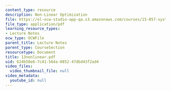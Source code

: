 ```yaml
---
content_type: resource
description: Non-Linear Optimization
file: https://ol-ocw-studio-app-qa.s3.amazonaws.com/courses/15-057-systems-optimization-spring-2003/624b50e67c41564a085247dbd43f2ad4_13nonlinear.pdf
file_type: application/pdf
learning_resource_types:
- Lecture Notes
ocw_type: OCWFile
parent_title: Lecture Notes
parent_type: CourseSection
resourcetype: Document
title: 13nonlinear.pdf
uid: 624b50e6-7c41-564a-0852-47dbd43f2ad4
video_files:
  video_thumbnail_file: null
video_metadata:
  youtube_id: null
---
```

